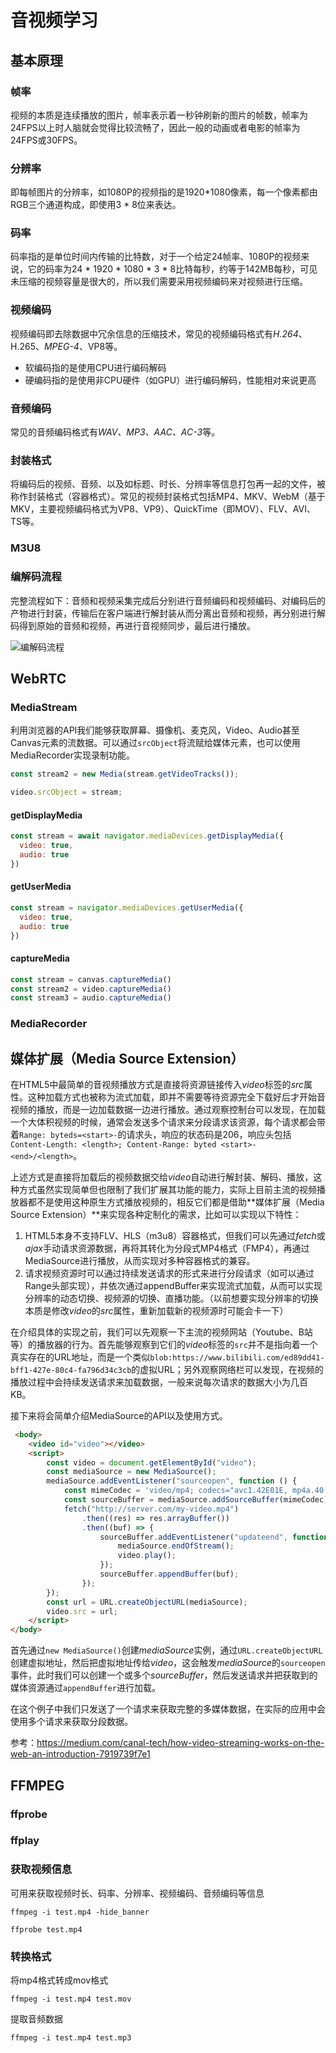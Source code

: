 

# 音视频学习

## 基本原理

### 帧率

视频的本质是连续播放的图片，帧率表示着一秒钟刷新的图片的帧数，帧率为24FPS以上时人脑就会觉得比较流畅了，因此一般的动画或者电影的帧率为24FPS或30FPS。

### 分辨率

即每帧图片的分辨率，如1080P的视频指的是1920*1080像素，每一个像素都由RGB三个通道构成，即使用3 * 8位来表达。

### 码率

码率指的是单位时间内传输的比特数，对于一个给定24帧率、1080P的视频来说，它的码率为24 * 1920 * 1080 * 3 * 8比特每秒，约等于142MB每秒，可见未压缩的视频容量是很大的，所以我们需要采用视频编码来对视频进行压缩。



### 视频编码

视频编码即去除数据中冗余信息的压缩技术，常见的视频编码格式有*H.264*、H.265、*MPEG-4*、VP8等。


- 软编码指的是使用CPU进行编码解码
- 硬编码指的是使用非CPU硬件（如GPU）进行编码解码，性能相对来说更高



### 音频编码

常见的音频编码格式有*WAV、MP3、AAC、AC-3*等。



### 封装格式

将编码后的视频、音频、以及如标题、时长、分辨率等信息打包再一起的文件，被称作封装格式（容器格式）。常见的视频封装格式包括MP4、MKV、WebM（基于MKV，主要视频编码格式为VP8、VP9）、QuickTime（即MOV）、FLV、AVI、TS等。


### M3U8



### 编解码流程

完整流程如下：音频和视频采集完成后分别进行音频编码和视频编码、对编码后的产物进行封装，传输后在客户端进行解封装从而分离出音频和视频，再分别进行解码得到原始的音频和视频，再进行音视频同步，最后进行播放。

![编解码流程](../static/img/视频.png)





## WebRTC

### MediaStream

利用浏览器的API我们能够获取屏幕、摄像机、麦克风，Video、Audio甚至Canvas元素的流数据。可以通过`srcObject`将流赋给媒体元素，也可以使用MediaRecorder实现录制功能。

``` js
const stream2 = new Media(stream.getVideoTracks());

video.srcObject = stream;
```



#### getDisplayMedia

```js
const stream = await navigator.mediaDevices.getDisplayMedia({
  video: true,
  audio: true
})
```

#### getUserMedia

``` js
const stream = navigator.mediaDevices.getUserMedia({
  video: true,
  audio: true
})
```

#### captureMedia

``` js
const stream = canvas.captureMedia()
const stream2 = video.captureMedia()
const stream3 = audio.captureMedia()
```





### MediaRecorder


## 媒体扩展（Media Source Extension）

在HTML5中最简单的音视频播放方式是直接将资源链接传入*video*标签的*src*属性。这种加载方式也被称为流式加载，即并不需要等待资源完全下载好后才开始音视频的播放，而是一边加载数据一边进行播放。通过观察控制台可以发现，在加载一个大体积视频的时候，通常会发送多个请求来分段请求该资源，每个请求都会带着`Range: byteds=<start>-`的请求头，响应的状态码是206，响应头包括`Content-Length: <length>; Content-Range: byted <start>-<end>/<length>`。

上述方式是直接将加载后的视频数据交给*video*自动进行解封装、解码、播放，这种方式虽然实现简单但也限制了我们扩展其功能的能力，实际上目前主流的视频播放器都不是使用这种原生方式播放视频的，相反它们都是借助**媒体扩展（Media Source Extension）**来实现各种定制化的需求，比如可以实现以下特性：

1. HTML5本身不支持FLV、HLS（m3u8）容器格式，但我们可以先通过*fetch*或*ajax*手动请求资源数据，再将其转化为分段式MP4格式（FMP4），再通过MediaSource进行播放，从而实现对多种容器格式的兼容。
2. 请求视频资源时可以通过持续发送请求的形式来进行分段请求（如可以通过Range头部实现），并依次通过appendBuffer来实现流式加载，从而可以实现分辨率的动态切换、视频源的切换、直播功能。（以前想要实现分辨率的切换本质是修改*video*的*src*属性，重新加载新的视频源时可能会卡一下）

在介绍具体的实现之前，我们可以先观察一下主流的视频网站（Youtube、B站等）的播放器的行为。首先能够观察到它们的*video*标签的`src`并不是指向着一个真实存在的URL地址，而是一个类似`blob:https://www.bilibili.com/ed89dd41-bff1-427e-80c4-fa796d34c3cb`的虚拟URL；另外观察网络栏可以发现，在视频的播放过程中会持续发送请求来加载数据，一般来说每次请求的数据大小为几百KB。

接下来将会简单介绍MediaSource的API以及使用方式。

``` html
 <body>
    <video id="video"></video>
    <script>
        const video = document.getElementById("video");
        const mediaSource = new MediaSource();
        mediaSource.addEventListener("sourceopen", function () {
            const mimeCodec = 'video/mp4; codecs="avc1.42E01E, mp4a.40.2"';
            const sourceBuffer = mediaSource.addSourceBuffer(mimeCodec);
            fetch("http://server.com/my-video.mp4")
                .then((res) => res.arrayBuffer())
                .then((buf) => {
                    sourceBuffer.addEventListener("updateend", function () {
                        mediaSource.endOfStream();
                        video.play();
                    });
                    sourceBuffer.appendBuffer(buf);
                });
        });
        const url = URL.createObjectURL(mediaSource);
        video.src = url;
    </script>
</body>
```

首先通过`new MediaSource()`创建*mediaSource*实例，通过`URL.createObjectURL`创建虚拟地址，然后把虚拟地址传给*video*，这会触发*mediaSource*的`sourceopen`事件，此时我们可以创建一个或多个*sourceBuffer*，然后发送请求并把获取到的媒体资源通过`appendBuffer`进行加载。

在这个例子中我们只发送了一个请求来获取完整的多媒体数据，在实际的应用中会使用多个请求来获取分段数据。



参考：https://medium.com/canal-tech/how-video-streaming-works-on-the-web-an-introduction-7919739f7e1





## FFMPEG


### ffprobe

### ffplay
### 获取视频信息

可用来获取视频时长、码率、分辨率、视频编码、音频编码等信息

``` shell
ffmpeg -i test.mp4 -hide_banner

ffprobe test.mp4
```





### 转换格式

将mp4格式转成mov格式

``` shell
ffmpeg -i test.mp4 test.mov
```



提取音频数据

``` shell
ffmpeg -i test.mp4 test.mp3
```

